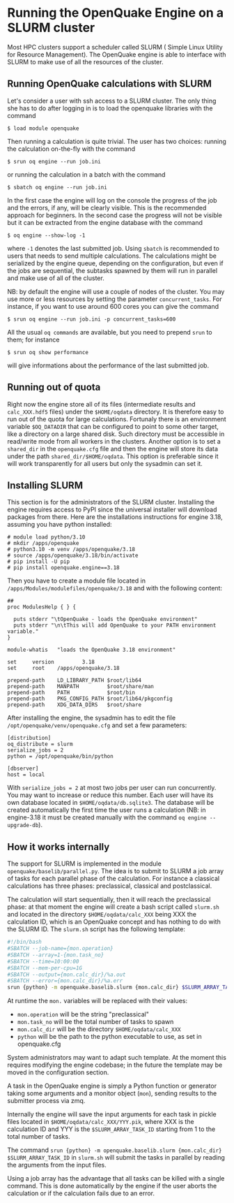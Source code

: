 # Running the OpenQuake Engine on a SLURM cluster

Most HPC clusters support a scheduler called SLURM (
Simple Linux Utility for Resource Management). The OpenQuake engine
is able to interface with SLURM to make use of all the resources
of the cluster.

## Running OpenQuake calculations with SLURM

Let's consider a user with ssh access to a SLURM cluster. The only
thing she has to do after logging in is to load the openquake
libraries with the command
```
$ load module openquake
```
Then running a calculation is quite trivial. The user has two choices:
running the calculation on-the-fly with the command
```
$ srun oq engine --run job.ini
```
or running the calculation in a batch with the command
```
$ sbatch oq engine --run job.ini
```
In the first case the engine will log on the console the progress
of the job and the errors, if any, will be clearly visible. This
is the recommended approach for beginners. In the
second case the progress will not be visible but it
can be extracted from the engine database with
the command
```
$ oq engine --show-log -1
```
where `-1` denotes the last submitted job. Using `sbatch` is
recommended to users that needs to send multiple calculations. The
calculations might be serialized by the engine queue, depending on the
configuration, but even if the jobs are sequential, the subtasks
spawned by them will run in parallel and make use of all of the
cluster.

NB: by default the engine will use a couple of nodes of the cluster.
You may use more or less resources by setting the parameter
`concurrent_tasks`. For instance, if you want to use around 600
cores you can give the command
```
$ srun oq engine --run job.ini -p concurrent_tasks=600
```

All the usual `oq commands` are available, but you need to prepend
`srun` to them; for instance
```
$ srun oq show performance
```
will give informations about the performance of the last submitted job.

## Running out of quota

Right now the engine store all of its files (intermediate results and
`calc_XXX.hdf5` files) under the `$HOME/oqdata` directory. It is therefore
easy to run out of the quota for large calculations. Fortunaly there
is an environment variable `$OQ_DATADIR` that can be configured to point
to some other target, like a directory on a large shared disk. Such
directory must be accessible in read/write mode from all workers in
the clusters. Another option is to set a `shared_dir` in the
`openquake.cfg` file and then the engine will store its data under the
path `shared_dir/$HOME/oqdata`. This option is preferable since it will
work transparently for all users but only the sysadmin can set it.

## Installing SLURM

This section is for the administrators of the SLURM cluster.
Installing the engine requires access to PyPI since the universal
installer will download packages from there. Here are the installations
instructions for engine 3.18, assuming you have python installed:
```
# module load python/3.10
# mkdir /apps/openquake
# python3.10 -m venv /apps/openquake/3.18
# source /apps/openquake/3.18/bin/activate
# pip install -U pip
# pip install openquake.engine==3.18
```
Then you have to create a module file located in
`/apps/Modules/modulefiles/openquake/3.18` and with
the following content:
```
##
proc ModulesHelp { } {

  puts stderr "\tOpenQuake - loads the OpenQuake environment"
  puts stderr "\n\tThis will add OpenQuake to your PATH environment variable."
}

module-whatis   "loads the OpenQuake 3.18 environment"

set     version         3.18
set     root    /apps/openquake/3.18 

prepend-path    LD_LIBRARY_PATH $root/lib64
prepend-path    MANPATH         $root/share/man
prepend-path    PATH            $root/bin
prepend-path    PKG_CONFIG_PATH $root/lib64/pkgconfig
prepend-path    XDG_DATA_DIRS   $root/share
```
After installing the engine, the sysadmin has to edit the file
`/opt/openquake/venv/openquake.cfg` and set a few parameters:
```
[distribution]
oq_distribute = slurm
serialize_jobs = 2
python = /opt/openquake/bin/python

[dbserver]
host = local
```
With `serialize_jobs = 2` at most two jobs per user can run concurrently. You may want to
increase or reduce this number. Each user will have its own database located in
`$HOME/oqdata/db.sqlite3`. The database will be created automatically
the first time the user runs a calculation (NB: in engine-3.18 it must be
created manually with the command `oq engine --upgrade-db`).

## How it works internally

The support for SLURM is implemented in the module
`openquake/baselib/parallel.py`. The idea is to submit to SLURM a job
array of tasks for each parallel phase of the calculation. For instance
a classical calculations has three phases: preclassical, classical
and postclassical.

The calculation will start sequentially, then it will reach the
preclassical phase: at that moment the engine will create a
bash script called `slurm.sh` and located in the directory
`$HOME/oqdata/calc_XXX` being XXX the calculation ID, which is
an OpenQuake concept and has nothing to do with the SLURM ID.
The `slurm.sh` script has the following template:
```bash
#!/bin/bash
#SBATCH --job-name={mon.operation}
#SBATCH --array=1-{mon.task_no}
#SBATCH --time=10:00:00
#SBATCH --mem-per-cpu=1G
#SBATCH --output={mon.calc_dir}/%a.out
#SBATCH --error={mon.calc_dir}/%a.err
srun {python} -m openquake.baselib.slurm {mon.calc_dir} $SLURM_ARRAY_TASK_ID
```
At runtime the `mon.` variables will be replaced with their values:

- `mon.operation` will be the string "preclassical"
- `mon.task_no` will be the total number of tasks to spawn
- `mon.calc_dir` will be the directory `$HOME/oqdata/calc_XXX`
- `python` will be the path to the python executable to use, as set in openquake.cfg

System administrators may want to adapt such template. At the moment
this requires modifying the engine codebase; in the future the template
may be moved in the configuration section.

A task in the OpenQuake engine is simply a Python function or
generator taking some arguments and a monitor object (`mon`),
sending results to the submitter process via zmq.

Internally the engine will save the input arguments for each task
in pickle files located in `$HOME/oqdata/calc_XXX/YYY.pik`, where
XXX is the calculation ID and YYY is the `$SLURM_ARRAY_TASK_ID` starting from 1
to the total number of tasks.

The command `srun {python} -m openquake.baselib.slurm {mon.calc_dir}
$SLURM_ARRAY_TASK_ID` in `slurm.sh` will submit the tasks in parallel
by reading the arguments from the input files.

Using a job array has the advantage that all tasks can be killed
with a single command. This is done automatically by the engine
if the user aborts the calculation or if the calculation fails
due to an error.
